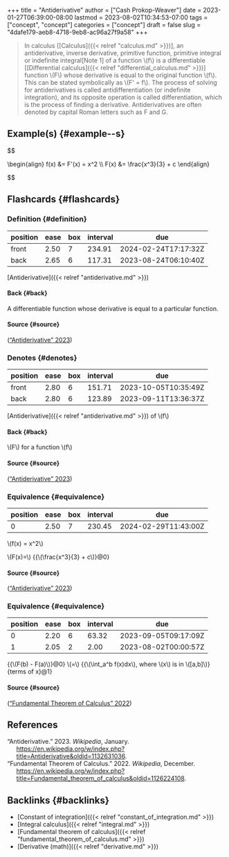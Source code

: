 +++
title = "Antiderivative"
author = ["Cash Prokop-Weaver"]
date = 2023-01-27T06:39:00-08:00
lastmod = 2023-08-02T10:34:53-07:00
tags = ["concept", "concept"]
categories = ["concept"]
draft = false
slug = "4dafe179-aeb8-4718-9eb8-ac96a27f9a58"
+++

> In calculus [[Calculus]({{< relref "calculus.md" >}})], an antiderivative, inverse derivative, primitive function, primitive integral or indefinite integral[Note 1] of a function \\(f\\) is a differentiable [[Differential calculus]({{< relref "differential_calculus.md" >}})] function \\(F\\) whose derivative is equal to the original function \\(f\\). This can be stated symbolically as \\(F' = f\\). The process of solving for antiderivatives is called antidifferentiation (or indefinite integration), and its opposite operation is called differentiation, which is the process of finding a derivative. Antiderivatives are often denoted by capital Roman letters such as F and G.


## Example(s) {#example--s}

$$

\begin{align}
f(x) &= F'(x) = x^2 \\\\
F(x) &= \frac{x^3}{3} + c
\end{align}

$$


## Flashcards {#flashcards}


### Definition {#definition}

| position | ease | box | interval | due                  |
|----------|------|-----|----------|----------------------|
| front    | 2.50 | 7   | 234.91   | 2024-02-24T17:17:32Z |
| back     | 2.65 | 6   | 117.31   | 2023-08-24T06:10:40Z |

[Antiderivative]({{< relref "antiderivative.md" >}})


#### Back {#back}

A differentiable function whose derivative is equal to a particular function.


#### Source {#source}

(<a href="#citeproc_bib_item_1">“Antiderivative” 2023</a>)


### Denotes {#denotes}

| position | ease | box | interval | due                  |
|----------|------|-----|----------|----------------------|
| front    | 2.80 | 6   | 151.71   | 2023-10-05T10:35:49Z |
| back     | 2.80 | 6   | 123.89   | 2023-09-11T13:36:37Z |

[Antiderivative]({{< relref "antiderivative.md" >}}) of \\(f\\)


#### Back {#back}

\\(F\\) for a function \\(f\\)


#### Source {#source}

(<a href="#citeproc_bib_item_1">“Antiderivative” 2023</a>)


### Equivalence {#equivalence}

| position | ease | box | interval | due                  |
|----------|------|-----|----------|----------------------|
| 0        | 2.50 | 7   | 230.45   | 2024-02-29T11:43:00Z |

\\(f(x) = x^2\\)

\\(F(x)=\\) {{\\(\frac{x^3}{3} + c\\)}@0}


#### Source {#source}

(<a href="#citeproc_bib_item_1">“Antiderivative” 2023</a>)


### Equivalence {#equivalence}

| position | ease | box | interval | due                  |
|----------|------|-----|----------|----------------------|
| 0        | 2.20 | 6   | 63.32    | 2023-09-05T09:17:09Z |
| 1        | 2.05 | 2   | 2.00     | 2023-08-02T00:00:57Z |

{{\\(F(b) - F(a)\\)}@0} \\(=\\) {{\\(\int\_a^b f(x)dx\\), where \\(x\\) is in \\([a,b]\\)}{terms of x}@1}


#### Source {#source}

(<a href="#citeproc_bib_item_2">“Fundamental Theorem of Calculus” 2022</a>)

## References

<style>.csl-entry{text-indent: -1.5em; margin-left: 1.5em;}</style><div class="csl-bib-body">
  <div class="csl-entry"><a id="citeproc_bib_item_1"></a>“Antiderivative.” 2023. <i>Wikipedia</i>, January. <a href="https://en.wikipedia.org/w/index.php?title=Antiderivative&oldid=1132631036">https://en.wikipedia.org/w/index.php?title=Antiderivative&#38;oldid=1132631036</a>.</div>
  <div class="csl-entry"><a id="citeproc_bib_item_2"></a>“Fundamental Theorem of Calculus.” 2022. <i>Wikipedia</i>, December. <a href="https://en.wikipedia.org/w/index.php?title=Fundamental_theorem_of_calculus&oldid=1126224108">https://en.wikipedia.org/w/index.php?title=Fundamental_theorem_of_calculus&#38;oldid=1126224108</a>.</div>
</div>


## Backlinks {#backlinks}

-   [Constant of integration]({{< relref "constant_of_integration.md" >}})
-   [Integral calculus]({{< relref "integral.md" >}})
-   [Fundamental theorem of calculus]({{< relref "fundamental_theorem_of_calculus.md" >}})
-   [Derivative (math)]({{< relref "derivative.md" >}})
